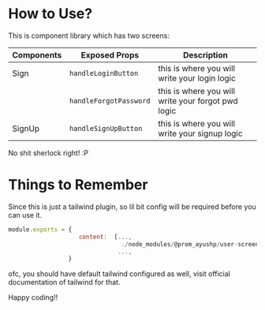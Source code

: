 # How to Use?

This is component library which has two screens:

|Components      |Exposed Props                  |Description                  				        |
|----------------|-------------------------------|--------------------------------------------------|
|Sign			 |`handleLoginButton`            |this is where you will write your login logic     |
|				 |`handleForgotPassword`         |this is where you will write your forgot pwd logic|
|SignUp          |`handleSignUpButton`           |this is where you will write your signup logic    |

No shit sherlock right! :P

# Things to Remember
Since this is just a tailwind plugin, so lil bit config will be required before you can use it.

```js
module.exports = {
                    content:  [...,
                                ./node_modules/@prom_ayushp/user-screens/**/*.js', ],
                               ...,
                 }
```
ofc, you should have default tailwind configured as well, visit official documentation of tailwind for that.

Happy coding!!
